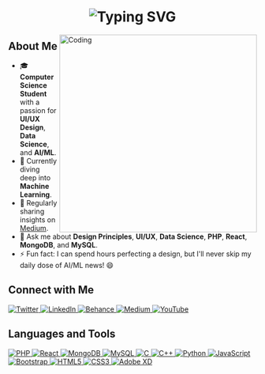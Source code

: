 <h1 align="center">
  <img src="https://readme-typing-svg.herokuapp.com?font=Fira+Code&size=50&pause=500&color=F75C7E&center=true&vCenter=true&width=600&height=100&lines=Hi+%F0%9F%91%8B;I'm+Poozan+Gyawali;Welcome+to+my+GitHub+Profile!" alt="Typing SVG" />
</h1>

<img align="right" alt="Coding" width="400" src="https://cdn.dribbble.com/users/1019864/screenshots/3079099/codeloop.gif">

## About Me

- 🎓 **Computer Science Student** with a passion for **UI/UX Design**, **Data Science**, and **AI/ML**.
- 🌱 Currently diving deep into **Machine Learning**.
- 📝 Regularly sharing insights on [Medium](https://medium.com/@pgsir).
- 💬 Ask me about **Design Principles**, **UI/UX**, **Data Science**, **PHP**, **React**, **MongoDB**, and **MySQL**.
- ⚡ Fun fact: I can spend hours perfecting a design, but I'll never skip my daily dose of AI/ML news! 😄

## Connect with Me

<p align="left">
  <a href="https://twitter.com/poozandag" target="_blank">
    <img src="https://img.shields.io/badge/Twitter-%231DA1F2.svg?&style=for-the-badge&logo=twitter&logoColor=white" alt="Twitter"/>
  </a>
  <a href="https://linkedin.com/in/poojan-gyawali" target="_blank">
    <img src="https://img.shields.io/badge/LinkedIn-%230A66C2.svg?&style=for-the-badge&logo=linkedin&logoColor=white" alt="LinkedIn"/>
  </a>
  <a href="https://www.behance.net/biralohaina" target="_blank">
    <img src="https://img.shields.io/badge/Behance-%231776F2.svg?&style=for-the-badge&logo=behance&logoColor=white" alt="Behance"/>
  </a>
  <a href="https://medium.com/@pgsir" target="_blank">
    <img src="https://img.shields.io/badge/Medium-%2312100E.svg?&style=for-the-badge&logo=medium&logoColor=white" alt="Medium"/>
  </a>
  <a href="https://www.youtube.com/c/@abyssofpg" target="_blank">
    <img src="https://img.shields.io/badge/YouTube-%23FF0000.svg?&style=for-the-badge&logo=youtube&logoColor=white" alt="YouTube"/>
  </a>
</p>

## Languages and Tools

<p align="left">
  <a href="https://www.php.net" target="_blank">
    <img src="https://img.shields.io/badge/PHP-%23777BB4.svg?&style=for-the-badge&logo=php&logoColor=white" alt="PHP"/>
  </a>
  <a href="https://reactjs.org/" target="_blank">
    <img src="https://img.shields.io/badge/React-%2361DAFB.svg?&style=for-the-badge&logo=react&logoColor=black" alt="React"/>
  </a>
  <a href="https://www.mongodb.com/" target="_blank">
    <img src="https://img.shields.io/badge/MongoDB-%2347A248.svg?&style=for-the-badge&logo=mongodb&logoColor=white" alt="MongoDB"/>
  </a>
  <a href="https://www.mysql.com/" target="_blank">
    <img src="https://img.shields.io/badge/MySQL-%2300f.svg?&style=for-the-badge&logo=mysql&logoColor=white" alt="MySQL"/>
  </a>
  <a href="https://www.cprogramming.com/" target="_blank">
    <img src="https://img.shields.io/badge/C-%2300599C.svg?&style=for-the-badge&logo=c&logoColor=white" alt="C"/>
  </a>
  <a href="https://www.w3schools.com/cpp/" target="_blank">
    <img src="https://img.shields.io/badge/C++-%2300599C.svg?&style=for-the-badge&logo=c%2B%2B&logoColor=white" alt="C++"/>
  </a>
  <a href="https://www.python.org" target="_blank">
    <img src="https://img.shields.io/badge/Python-%233776AB.svg?&style=for-the-badge&logo=python&logoColor=white" alt="Python"/>
  </a>
  <a href="https://developer.mozilla.org/en-US/docs/Web/JavaScript" target="_blank">
    <img src="https://img.shields.io/badge/JavaScript-%23F7DF1E.svg?&style=for-the-badge&logo=javascript&logoColor=black" alt="JavaScript"/>
  </a>
  <a href="https://getbootstrap.com" target="_blank">
    <img src="https://img.shields.io/badge/Bootstrap-%23563D7C.svg?&style=for-the-badge&logo=bootstrap&logoColor=white" alt="Bootstrap"/>
  </a>
  <a href="https://www.w3.org/html/" target="_blank">
    <img src="https://img.shields.io/badge/HTML5-%23E34F26.svg?&style=for-the-badge&logo=html5&logoColor=white" alt="HTML5"/>
  </a>
  <a href="https://www.w3schools.com/css/" target="_blank">
    <img src="https://img.shields.io/badge/CSS3-%231572B6.svg?&style=for-the-badge&logo=css3&logoColor=white" alt="CSS3"/>
  </a>
  <a href="https://www.adobe.com/products/xd.html" target="_blank">
    <img src="https://img.shields.io/badge/Adobe%20XD-%23FF61F6.svg?&style=for-the-badge&logo=adobe-xd&logoColor=white" alt="Adobe XD"/>
  </a>
  <a href="https://www.figma.com/" target="_blank">
    <img src="https://img.shields.io/badge/Figma-%23F24E1E.svg?&style=for-the-badge&logo=
::contentReference[oaicite:2]{index=2}
 
